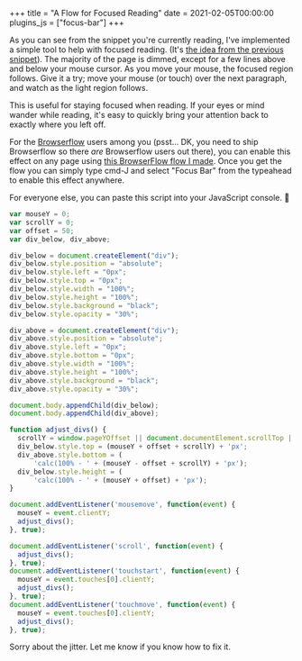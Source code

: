 +++
title = "A Flow for Focused Reading"
date = 2021-02-05T00:00:00
plugins_js = ["focus-bar"]
+++

As you can see from the snippet you're currently reading, I've implemented a simple tool to help with focused reading. (It's [the idea from the previous snippet](/snippets/2021-02-02-focused-reading-browserflow-flow-idea/)). The majority of the page is dimmed, except for a few lines above and below your mouse cursor. As you move your mouse, the focused region follows. Give it a try; move your mouse (or touch) over the next paragraph, and watch as the light region follows.

This is useful for staying focused when reading. If your eyes or mind wander while reading, it's easy to quickly bring your attention back to exactly where you left off.

For the [Browserflow](https://browserflow.app) users among you (psst... DK, you need to ship Browserflow so there _are_ Browserflow users out there), you can enable this effect on any page using [this BrowserFlow flow I made](https://browserflow.app/shared/8c2f3de8-2666-4578-8b42-58f5cad105b0). Once you get the flow you can simply type cmd-J and select "Focus Bar" from the typeahead to enable this effect anywhere.

For everyone else, you can paste this script into your JavaScript console. 🤷

```javascript
var mouseY = 0;
var scrollY = 0;
var offset = 50;
var div_below, div_above;

div_below = document.createElement("div");
div_below.style.position = "absolute";
div_below.style.left = "0px";
div_below.style.top = "0px";
div_below.style.width = "100%";
div_below.style.height = "100%";
div_below.style.background = "black";
div_below.style.opacity = "30%";

div_above = document.createElement("div");
div_above.style.position = "absolute";
div_above.style.left = "0px";
div_above.style.bottom = "0px";
div_above.style.width = "100%";
div_above.style.height = "100%";
div_above.style.background = "black";
div_above.style.opacity = "30%";

document.body.appendChild(div_below);
document.body.appendChild(div_above);

function adjust_divs() {
  scrollY = window.pageYOffset || document.documentElement.scrollTop || document.body.scrollTop || 0;
  div_below.style.top = (mouseY + offset + scrollY) + 'px';
  div_above.style.bottom = (
      'calc(100% - ' + (mouseY - offset + scrollY) + 'px');
  div_below.style.height = (
      'calc(100% - ' + (mouseY + offset) + 'px');
}

document.addEventListener('mousemove', function(event) {
  mouseY = event.clientY;
  adjust_divs();
}, true);

document.addEventListener('scroll', function(event) {
  adjust_divs();
}, true);
document.addEventListener('touchstart', function(event) {
  mouseY = event.touches[0].clientY;
  adjust_divs();
}, true);
document.addEventListener('touchmove', function(event) {
  mouseY = event.touches[0].clientY;
  adjust_divs();
}, true);
```

Sorry about the jitter. Let me know if you know how to fix it.
